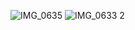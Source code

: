 ![IMG_0635](https://github.com/joaopnolasco/Northwind-BI/assets/132152323/cb8c0af1-d613-4a71-808a-496db65ffd96)
![IMG_0633 2](https://github.com/joaopnolasco/Northwind-BI/assets/132152323/ae262a38-7aa0-41fc-a2b4-f240c6ea2fe1)

